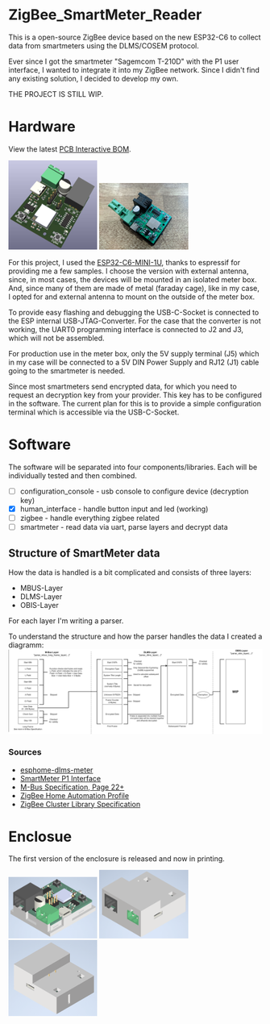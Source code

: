 # ZigBee_SmartMeter_Reader
This is a open-source ZigBee device based on the new ESP32-C6 to collect data from smartmeters using the DLMS/COSEM protocol.

Ever since I got the smartmeter "Sagemcom T-210D" with the P1 user interface, I wanted to integrate it into my ZigBee network.
Since I didn't find any existing solution, I decided to develop my own.

THE PROJECT IS STILL WIP.

# Hardware
View the latest [PCB Interactive BOM](https://htmlpreview.github.io/?https://github.com/Tropaion/ZigBee_SmartMeter_Reader/blob/main/hardware/bom/ibom.html).

<img src="https://github.com/Tropaion/ZigBee_SmartMeter_Reader/blob/main/images/pcb.png?raw=true" width="35%" />
<img src="https://github.com/Tropaion/ZigBee_SmartMeter_Reader/blob/main/images/pcb_real.jpg?raw=true" width="35%" />

For this project, I used the [ESP32-C6-MINI-1U](https://www.espressif.com/sites/default/files/documentation/esp32-mini-1_datasheet_en.pdf), thanks to espressif for providing me a few samples.
I choose the version with external antenna, since, in most cases, the devices will be mounted in an isolated meter box. And, since many of them are made of metal (faraday cage), like in my case, 
I opted for and external antenna to mount on the outside of the meter box.

To provide easy flashing and debugging the USB-C-Socket is connected to the ESP internal USB-JTAG-Converter.
For the case that the converter is not working, the UART0 programming interface is connected to J2 and J3, which will not be assembled.

For production use in the meter box, only the 5V supply terminal (J5) which in my case will be connected to a 5V DIN Power Supply and RJ12 (J1) cable going to the smartmeter is needed.

Since most smartmeters send encrypted data, for which you need to request an decryption key from your provider.
This key has to be configured in the software. The current plan for this is to provide a simple configuration terminal which is accessible via the USB-C-Socket.

# Software
The software will be separated into four components/libraries.
Each will be individually tested and then combined.

- [ ] configuration_console - usb console to configure device (decryption key)
- [x] human_interface - handle button input and led (working)
- [ ] zigbee - handle everything zigbee related
- [ ] smartmeter - read data via uart, parse layers and decrypt data

## Structure of SmartMeter data
How the data is handled is a bit complicated and consists of three layers:
- MBUS-Layer
- DLMS-Layer
- OBIS-Layer

For each layer I'm writing a parser.

To understand the structure and how the parser handles the data I created a diagramm:
<img src="https://github.com/Tropaion/ZigBee_SmartMeter_Reader/blob/main/images/smartmeter_data.jpg?raw=true" />

### Sources
 * [esphome-dlms-meter](https://github.com/DomiStyle/esphome-dlms-meter)
 * [SmartMeter P1 Interface](https://www.netz-noe.at/Download-(1)/Smart-Meter/218_9_SmartMeter_Kundenschnittstelle_lektoriert_14.aspx)
 * [M-Bus Specification, Page 22+](https://m-bus.com/assets/downloads/MBDOC48.PDF)
 * [ZigBee Home Automation Profile](https://community.nxp.com/pwmxy87654/attachments/pwmxy87654/wireless-connectivity/698/1/075367r03ZB_AFG-Home_Automation_Profile_for_Public_Download.pdf)
 * [ZigBee Cluster Library Specification](https://zigbeealliance.org/wp-content/uploads/2019/12/07-5123-06-zigbee-cluster-library-specification.pdf)

# Enclosue
The first version of the enclosure is released and now in printing.

<img src="https://github.com/Tropaion/ZigBee_SmartMeter_Reader/blob/main/images/Enclosure_1.png?raw=true" width="35%" />
<img src="https://github.com/Tropaion/ZigBee_SmartMeter_Reader/blob/main/images/Enclosure_2.png?raw=true" width="35%" />
<img src="https://github.com/Tropaion/ZigBee_SmartMeter_Reader/blob/main/images/Enclosure_3.png?raw=true" width="35%" />
